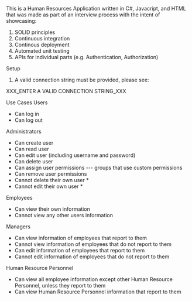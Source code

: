 This is a Human Resources Application written in C#, Javacript, and HTML that was made as part of an interview process with the intent of showcasing:
1) SOLID principles
2) Continuous integration
3) Continous deployment
4) Automated unit testing
5) APIs for individual parts (e.g. Authentication, Authorization)

Setup
1) A valid connection string must be provided, please see:
    
XXX_ENTER A VALID CONNECTION STRING_XXX

Use Cases
Users
- Can log in
- Can log out

Administrators
- Can create user
- Can read user
- Can edit user (including username and password)
- Can delete user
- Can assign user permissions --- groups that use custom permissions
- Can remove user permissions
- Cannot delete their own user *
- Cannot edit their own user *

Employees
- Can view their own information
- Cannot view any other users information

Managers
- Can view information of employees that report to them
- Cannot view information of employees that do not report to them
- Can edit information of employees that report to them
- Cannot edit information of employees that do not report to them

Human Resource Personnel
- Can view all employee information except other Human Resource Personnel, unless they report to them
- Can view Human Resource Personnel information that report to them
